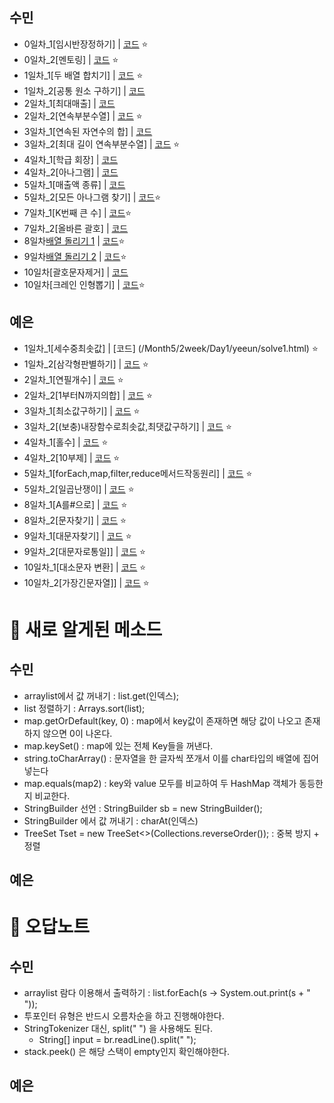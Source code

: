 ## 수민
- 0일차\_1[임시반장정하기] | [코드](/Month5/1week/Day0/sumin/solve1.java) ⭐️
- 0일차\_2[멘토링] | [코드](/Month5/1week/Day0/sumin/solve2.java) ⭐️
- 1일차\_1[두 배열 합치기] | [코드](/Month5/2week/Day1/sumin/solve1.java) ⭐️
- 1일차\_2[공통 원소 구하기] | [코드](/Month5/2week/Day1/sumin/solve2.java)
- 2일차\_1[최대매출] | [코드](/Month5/2week/Day2/sumin/solve1.java)
- 2일차\_2[연속부분수열] | [코드](/Month5/2week/Day2/sumin/solve2.java) ⭐️
- 3일차\_1[연속된 자연수의 합] | [코드](/Month5/2week/Day3/sumin/solve1.java)
- 3일차\_2[최대 길이 연속부분수열] | [코드](/Month5/2week/Day3/sumin/solve2.java) ⭐️
- 4일차\_1[학급 회장] | [코드](/Month5/2week/Day4/sumin/solve1.java)
- 4일차\_2[아나그램] | [코드](/Month5/2week/Day4/sumin/solve2.java)
- 5일차\_1[매출액 종류] | [코드](/Month5/2week/Day4/sumin/solve1.java)
- 5일차\_2[모든 아나그램 찾기] | [코드](/Month5/2week/Day4/sumin/solve2.java)⭐️
- 7일차_1[K번째 큰 수] | [코드](/Month5/3week/Day7/sumin/solve1.java)⭐️
- 7일차_2[올바른 괄호] | [코드](/Month5/3week/Day7/sumin/solve2.java) 
- 8일차[배열 돌리기 1](https://www.acmicpc.net/problem/16926) | [코드](/Month5/3week/Day8/sumin/solve.java)⭐️
- 9일차[배열 돌리기 2](https://www.acmicpc.net/problem/16927) | [코드](/Month5/3week/Day9/sumin/solve.java)⭐️
- 10일차[괄호문자제거] | [코드](/Month5/3week/Day10/sumin/solve1.java)
- 10일차[크레인 인형뽑기] | [코드](/Month5/3week/Day10/sumin/solve2.java)⭐️

## 예은

- 1일차\_1[세수중최솟값] | [코드] (/Month5/2week/Day1/yeeun/solve1.html) ⭐️
- 1일차\_2[삼각형판별하기] | [코드](/Month5/2week/Day1/yeeun/solve2.html) ⭐️
- 2일차\_1[연필개수] | [코드](/Month5/2week/Day2/yeeun/solve1.html) ⭐️
- 2일차\_2[1부터N까지의합] | [코드](/Month5/2week/Day2/yeeun/solve2.html) ⭐️
- 3일차\_1[최소값구하기] | [코드](/Month5/2week/Day3/yeeun/solve1.html) ⭐️
- 3일차\_2[(보충)내장함수로최솟값,최댓값구하기] | [코드](/Month5/2week/Day3/yeeun/solve2.html) ⭐️
- 4일차\_1[홀수] | [코드](/Month5/2week/Day4/yeeun/solve1.html) ⭐️
- 4일차\_2[10부제] | [코드](/Month5/2week/Day4/yeeun/solve2.html) ⭐️
- 5일차\_1[forEach,map,filter,reduce메서드작동원리] | [코드](/Month5/2week/Day5/yeeun/solve1.html) ⭐️
- 5일차\_2[일곱난쟁이] | [코드](/Month5/2week/Day5/yeeun/solve2.html) ⭐️
- 8일차\_1[A를#으로] | [코드](/Month5/2week/Day7/yeeun/solve1.html) ⭐️
- 8일차\_2[문자찾기] | [코드](/Month5/2week/Day7/yeeun/solve2.html) ⭐️
- 9일차\_1[대문자찾기] | [코드](/Month5/3week/Day9/yeeun/solve1.html) ⭐️
- 9일차\_2[대문자로통일]] | [코드](/Month5/3week/Day9/yeeun/solve2.html) ⭐️
- 10일차\_1[대소문자 변환] | [코드](/Month5/3week/Day10/yeeun/solve1.html) ⭐️
- 10일차\_2[가장긴문자열]] | [코드](/Month5/3week/Day10/yeeun/solve2.html) ⭐️


# 📌 새로 알게된 메소드

## 수민

* arraylist에서 값 꺼내기 : list.get(인덱스);
* list 정렬하기 : Arrays.sort(list);
* map.getOrDefault(key, 0) : map에서 key값이 존재하면 해당 값이 나오고 존재하지 않으면 0이 나온다. 
* map.keySet() : map에 있는 전체 Key들을 꺼낸다.
* string.toCharArray() : 문자열을 한 글자씩 쪼개서 이를 char타입의 배열에  집어넣는다
* map.equals(map2) : key와 value 모두를 비교하여 두 HashMap 객체가 동등한지 비교한다. 
* StringBuilder 선언 : StringBuilder sb = new StringBuilder();
* StringBuilder 에서 값 꺼내기 : charAt(인덱스)
* TreeSet<Integer> Tset = new TreeSet<>(Collections.reverseOrder()); : 중복 방지 + 정렬

## 예은

# 📌 오답노트

## 수민

- arraylist 람다 이용해서 출력하기 : list.forEach(s -> System.out.print(s + " "));
- 투포인터 유형은 반드시 오름차순을 하고 진행해야한다.
- StringTokenizer 대신, split(" ") 을 사용해도 된다.
  - String[] input = br.readLine().split(" ");
- stack.peek() 은 해당 스택이 empty인지 확인해야한다. 

## 예은
